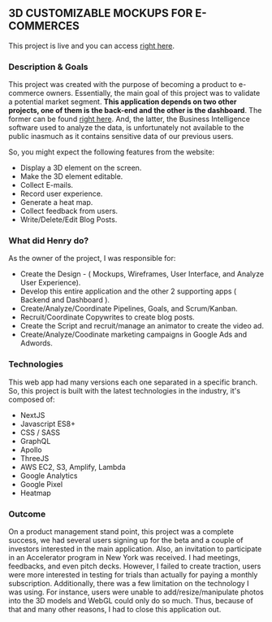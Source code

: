 ## 3D CUSTOMIZABLE MOCKUPS FOR E-COMMERCES

This project is live and you can access [right here](https://fadonitech.com/).

### Description & Goals

This project was created with the purpose of becoming a product to e-commerce owners. Essentially, the main goal of this project was to
validate a potential market segment. **This application depends on two other projects, one of them is the back-end and the other is the dashboard**. The former can be found [right here](https://github.com/). And, the latter, the Business Intelligence software used to analyze the data, is unfortunately not available to the public inasmuch as it contains sensitive data of our previous users.

So, you might expect the following features from the website:

- Display a 3D element on the screen.
- Make the 3D element editable.
- Collect E-mails.
- Record user experience.
- Generate a heat map.
- Collect feedback from users.
- Write/Delete/Edit Blog Posts.

### What did Henry do?

As the owner of the project, I was responsible for:

- Create the Design - ( Mockups, Wireframes, User Interface, and Analyze User Experience).
- Develop this entire application and the other 2 supporting apps ( Backend and Dashboard ).
- Create/Analyze/Coordinate Pipelines, Goals, and Scrum/Kanban.
- Recruit/Coordinate Copywrites to create blog posts.
- Create the Script and recruit/manage an animator to create the video ad.
- Create/Analyze/Coodinate marketing campaigns in Google Ads and Adwords.

### Technologies

This web app had many versions each one separated in a specific branch. So, this project is built with the latest 
technologies in the industry, it's composed of:

- NextJS
- Javascript ES8+
- CSS / SASS
- GraphQL
- Apollo
- ThreeJS
- AWS EC2, S3, Amplify, Lambda
- Google Analytics
- Google Pixel
- Heatmap

### Outcome

On a product management stand point, this project was a complete success, we had several users signing up for the beta and a couple of investors interested in the main application. Also, an invitation to participate in an Accelerator program in New York was received. I had meetings, feedbacks, and even pitch decks. However, I failed to create traction, users were more interested in testing for trials than actually for paying a monthly subscription. Additionally, there was a few limitation on the technology I was using. For instance, users were unable to add/resize/manipulate photos into the 3D models and WebGL could only do so much. Thus, because of that and many other reasons, I had to close this application out. 
